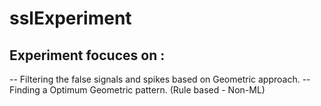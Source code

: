 # sslExperiment

## Experiment focuces on :

-- Filtering the false signals and spikes based on Geometric approach.
-- Finding a Optimum Geometric pattern. (Rule based - Non-ML)

